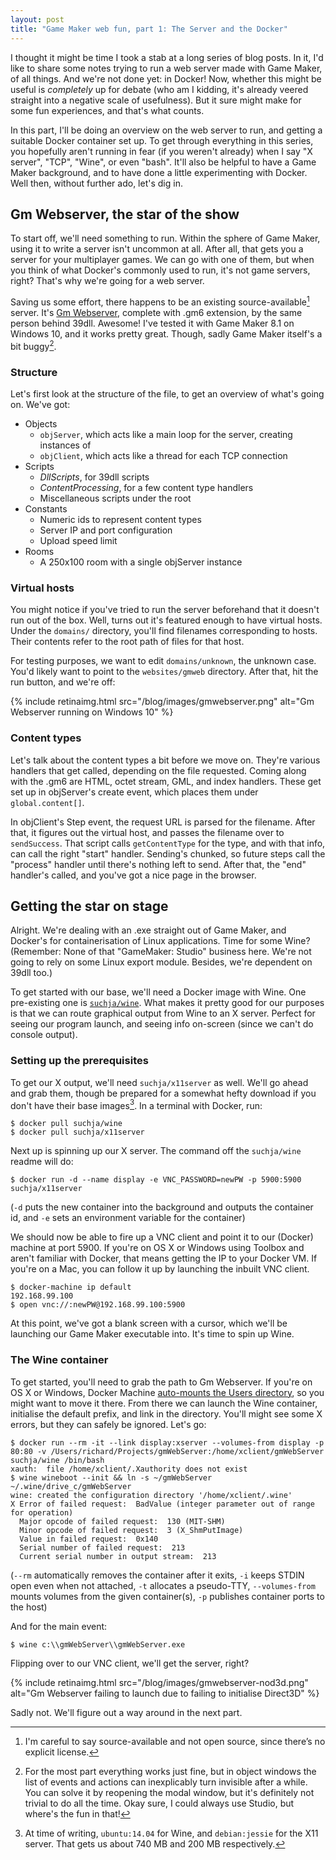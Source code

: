 ```yaml
---
layout: post
title: "Game Maker web fun, part 1: The Server and the Docker"
---
```


I thought it might be time I took a stab at a long series of blog posts. In it, I'd like to share some notes trying to run a web server made with Game Maker, of all things. And we're not done yet: in Docker! Now, whether this might be useful is *completely* up for debate (who am I kidding, it's already veered straight into a negative scale of usefulness). But it sure might make for some fun experiences, and that's what counts.

In this part, I'll be doing an overview on the web server to run, and getting a suitable Docker container set up. To get through everything in this series, you hopefully aren't running in fear (if you weren't already) when I say "X server", "TCP", "Wine", or even "bash". It'll also be helpful to have a Game Maker background, and to have done a little experimenting with Docker. Well then, without further ado, let's dig in.

## Gm Webserver, the star of the show

To start off, we'll need something to run. Within the sphere of Game Maker, using it to write a server isn't uncommon at all. After all, that gets you a server for your multiplayer games. We can go with one of them, but when you think of what Docker's commonly used to run, it's not game servers, right? That's why we're going for a web server.

Saving us some effort, there happens to be an existing source-available[^oss] server. It's [Gm Webserver](http://gmc.yoyogames.com/index.php?showtopic=301447), complete with .gm6 extension, by the same person behind 39dll. Awesome! I've tested it with Game Maker 8.1 on Windows 10, and it works pretty great. Though, sadly Game Maker itself's a bit buggy[^gm8bugs].

### Structure

Let's first look at the structure of the file, to get an overview of what's going on. We've got:

- Objects
    - `objServer`, which acts like a main loop for the server, creating instances of
    - `objClient`, which acts like a thread for each TCP connection
- Scripts
    - *DllScripts*, for 39dll scripts
    - *ContentProcessing*, for a few content type handlers
    - Miscellaneous scripts under the root
- Constants
    - Numeric ids to represent content types
    - Server IP and port configuration
    - Upload speed limit
- Rooms
    - A 250x100 room with a single objServer instance

### Virtual hosts

You might notice if you've tried to run the server beforehand that it doesn't run out of the box. Well, turns out it's featured enough to have virtual hosts. Under the `domains/` directory, you'll find filenames corresponding to hosts. Their contents refer to the root path of files for that host.

For testing purposes, we want to edit `domains/unknown`, the unknown case. You'd likely want to point to the `websites/gmweb` directory. After that, hit the run button, and we're off:

{% include retinaimg.html src="/blog/images/gmwebserver.png" alt="Gm Webserver running on Windows 10" %}

### Content types

Let's talk about the content types a bit before we move on. They're various handlers that get called, depending on the file requested. Coming along with the .gm6 are HTML, octet stream, GML, and index handlers. These get set up in objServer's create event, which places them under `global.content[]`.

In objClient's Step event, the request URL is parsed for the filename. After that, it figures out the virtual host, and passes the filename over to `sendSuccess`. That script calls `getContentType` for the type, and with that info, can call the right "start" handler. Sending's chunked, so future steps call the "process" handler until there's nothing left to send. After that, the "end" handler's called, and you've got a nice page in the browser.

## Getting the star on stage

Alright. We're dealing with an .exe straight out of Game Maker, and Docker's for containerisation of Linux applications. Time for some Wine? (Remember: None of that "GameMaker: Studio" business here. We're not going to rely on some Linux export module. Besides, we're dependent on 39dll too.)

To get started with our base, we'll need a Docker image with Wine. One pre-existing one is [`suchja/wine`](https://hub.docker.com/r/suchja/wine). What makes it pretty good for our purposes is that we can route graphical output from Wine to an X server. Perfect for seeing our program launch, and seeing info on-screen (since we can't do console output).

### Setting up the prerequisites

To get our X output, we'll need `suchja/x11server` as well. We'll go ahead and grab them, though be prepared for a somewhat hefty download if you don't have their base images[^baseimage]. In a terminal with Docker, run:

    $ docker pull suchja/wine
    $ docker pull suchja/x11server

Next up is spinning up our X server. The command off the `suchja/wine` readme will do:

    $ docker run -d --name display -e VNC_PASSWORD=newPW -p 5900:5900 suchja/x11server

(`-d` puts the new container into the background and outputs the container id, and `-e` sets an environment variable for the container)

We should now be able to fire up a VNC client and point it to our (Docker) machine at port 5900. If you're on OS X or Windows using Toolbox and aren't familiar with Docker, that means getting the IP to your Docker VM. If you're on a Mac, you can follow it up by launching the inbuilt VNC client.

    $ docker-machine ip default
    192.168.99.100
    $ open vnc://:newPW@192.168.99.100:5900

At this point, we've got a blank screen with a cursor, which we'll be launching our Game Maker executable into. It's time to spin up Wine.

### The Wine container

To get started, you'll need to grab the path to Gm Webserver. If you're on OS X or Windows, Docker Machine [auto-mounts the Users directory](https://docs.docker.com/v1.8/userguide/dockervolumes/), so you might want to move it there. From there we can launch the Wine container, initialise the default prefix, and link in the directory. You'll might see some X errors, but they can safely be ignored. Let's go:

    $ docker run --rm -it --link display:xserver --volumes-from display -p 80:80 -v /Users/richard/Projects/gmWebServer:/home/xclient/gmWebServer suchja/wine /bin/bash
    xauth:  file /home/xclient/.Xauthority does not exist
    $ wine wineboot --init && ln -s ~/gmWebServer ~/.wine/drive_c/gmWebServer
    wine: created the configuration directory '/home/xclient/.wine'
    X Error of failed request:  BadValue (integer parameter out of range for operation)
      Major opcode of failed request:  130 (MIT-SHM)
      Minor opcode of failed request:  3 (X_ShmPutImage)
      Value in failed request:  0x140
      Serial number of failed request:  213
      Current serial number in output stream:  213

(`--rm` automatically removes the container after it exits, `-i` keeps STDIN open even when not attached, `-t` allocates a pseudo-TTY, `--volumes-from` mounts volumes from the given container(s), `-p` publishes container ports to the host)

And for the main event:

    $ wine c:\\gmWebServer\\gmWebServer.exe

Flipping over to our VNC client, we'll get the server, right?

{% include retinaimg.html src="/blog/images/gmwebserver-nod3d.png" alt="Gm Webserver failing to launch due to failing to initialise Direct3D" %}

Sadly not. We'll figure out a way around in the next part.

  [^oss]: I'm careful to say source-available and not open source, since there’s no explicit license.
  [^gm8bugs]: For the most part everything works just fine, but in object windows the list of events and actions can inexplicably turn invisible after a while. You can solve it by reopening the modal window, but it's definitely not trivial to do all the time. Okay sure, I could always use Studio, but where's the fun in that!
  [^baseimage]: At time of writing, `ubuntu:14.04` for Wine, and `debian:jessie` for the X11 server. That gets us about 740 MB and 200 MB respectively.
  [^whynotearlier]: If you try and link the directory in `docker run` to `~/.wine/drive_c/` beforehand, you'll run into `wine: /home/xclient/.wine is not owned by you` when running wineboot.
